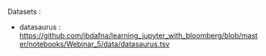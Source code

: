 Datasets : 
 - datasaurus : https://github.com/ibdafna/learning_jupyter_with_bloomberg/blob/master/notebooks/Webinar_5/data/datasaurus.tsv